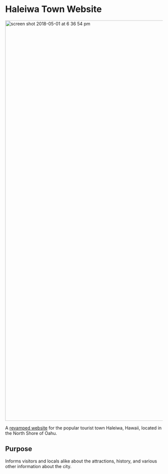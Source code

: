 # Haleiwa Town Website

<img width="1280" alt="screen shot 2018-05-01 at 6 36 54 pm" src="https://user-images.githubusercontent.com/25493127/39501727-5cc096e4-4d71-11e8-890d-d79c3474caf7.png">


A <a href="https://oceanronquillomorgan.github.io/haleiwa-town/">revamped website</a> for the popular tourist town Haleiwa, Hawaii, located in the North Shore of Oahu.

## Purpose
Informs visitors and locals alike about the attractions, history, and various other information about the city.
